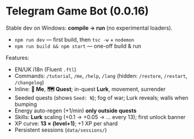 # Telegram Game Bot (0.0.16)

Stable dev on Windows: **compile → run** (no experimental loaders).
- `npm run dev` — first build, then `tsc -w` + `nodemon`
- `npm run build && npm start` — one-off build & run

Features:
- EN/UK i18n (Fluent `.ftl`)
- Commands: `/tutorial`, `/me`, `/help`, `/lang` (hidden: `/restore`, `/restart`, `/changelog`)
- Inline: **🧙 Me**, **🗺 Quest**; in-quest **Lurk**, movement, surrender
- Seeded quests (shows `Seed: N`); fog of war; Lurk reveals; walls when bumping
- Energy auto-regen (+1/min) **only outside quests**
- Skills: **Lurk** scaling (+0.1 → +0.05 → … every 13); first unlock banner
- XP curve: **13 × (level+1)**; +1 XP per shard
- Persistent sessions (`data/sessions/`)
